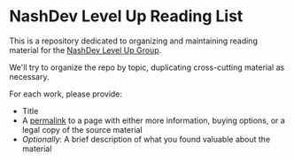 # NashDev Level Up Reading List
This is a repository dedicated to organizing and maintaining reading material
for the [NashDev Level Up Group](https://groups.google.com/forum/#!forum/nashdev-level-up).

We'll try to organize the repo by topic, duplicating cross-cutting material as
necessary.

For each work, please provide:
  * Title
  * A [permalink](https://en.wikipedia.org/wiki/Permalink) to a page with either
    more information, buying options, or a legal copy of the source material
  * _Optionally_: A brief description of what you found valuable about the material
